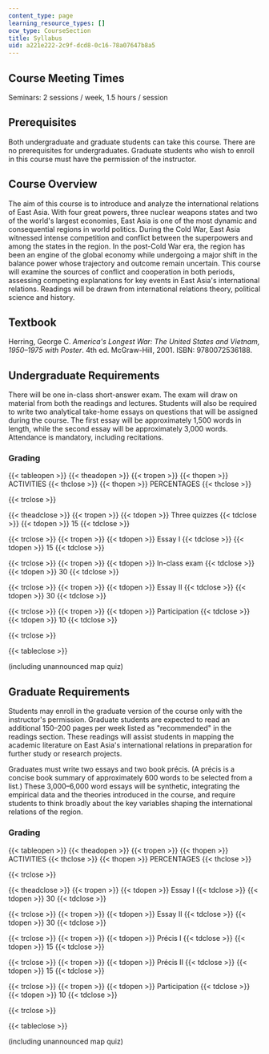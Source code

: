 ```yaml
---
content_type: page
learning_resource_types: []
ocw_type: CourseSection
title: Syllabus
uid: a221e222-2c9f-dcd8-0c16-78a07647b8a5
---
```


Course Meeting Times
--------------------

Seminars: 2 sessions / week, 1.5 hours / session

Prerequisites
-------------

Both undergraduate and graduate students can take this course. There are no prerequisites for undergraduates. Graduate students who wish to enroll in this course must have the permission of the instructor.

Course Overview
---------------

The aim of this course is to introduce and analyze the international relations of East Asia. With four great powers, three nuclear weapons states and two of the world's largest economies, East Asia is one of the most dynamic and consequential regions in world politics. During the Cold War, East Asia witnessed intense competition and conflict between the superpowers and among the states in the region. In the post-Cold War era, the region has been an engine of the global economy while undergoing a major shift in the balance power whose trajectory and outcome remain uncertain. This course will examine the sources of conflict and cooperation in both periods, assessing competing explanations for key events in East Asia's international relations. Readings will be drawn from international relations theory, political science and history.

Textbook
--------

Herring, George C. _America's Longest War: The United States and Vietnam, 1950–1975 with Poster_. 4th ed. McGraw-Hill, 2001. ISBN: 9780072536188.

Undergraduate Requirements
--------------------------

There will be one in-class short-answer exam. The exam will draw on material from both the readings and lectures. Students will also be required to write two analytical take-home essays on questions that will be assigned during the course. The first essay will be approximately 1,500 words in length, while the second essay will be approximately 3,000 words. Attendance is mandatory, including recitations.

### Grading

{{< tableopen >}}
{{< theadopen >}}
{{< tropen >}}
{{< thopen >}}
ACTIVITIES
{{< thclose >}}
{{< thopen >}}
PERCENTAGES
{{< thclose >}}

{{< trclose >}}

{{< theadclose >}}
{{< tropen >}}
{{< tdopen >}}
Three quizzes
{{< tdclose >}}
{{< tdopen >}}
15
{{< tdclose >}}

{{< trclose >}}
{{< tropen >}}
{{< tdopen >}}
Essay I
{{< tdclose >}}
{{< tdopen >}}
15
{{< tdclose >}}

{{< trclose >}}
{{< tropen >}}
{{< tdopen >}}
In-class exam
{{< tdclose >}}
{{< tdopen >}}
30
{{< tdclose >}}

{{< trclose >}}
{{< tropen >}}
{{< tdopen >}}
Essay II
{{< tdclose >}}
{{< tdopen >}}
30
{{< tdclose >}}

{{< trclose >}}
{{< tropen >}}
{{< tdopen >}}
Participation
{{< tdclose >}}
{{< tdopen >}}
10
{{< tdclose >}}

{{< trclose >}}

{{< tableclose >}}

(including unannounced map quiz)

Graduate Requirements
---------------------

Students may enroll in the graduate version of the course only with the instructor's permission. Graduate students are expected to read an additional 150–200 pages per week listed as "recommended" in the readings section. These readings will assist students in mapping the academic literature on East Asia's international relations in preparation for further study or research projects.

Graduates must write two essays and two book précis. (A précis is a concise book summary of approximately 600 words to be selected from a list.) These 3,000–6,000 word essays will be synthetic, integrating the empirical data and the theories introduced in the course, and require students to think broadly about the key variables shaping the international relations of the region.

### Grading

{{< tableopen >}}
{{< theadopen >}}
{{< tropen >}}
{{< thopen >}}
ACTIVITIES
{{< thclose >}}
{{< thopen >}}
PERCENTAGES
{{< thclose >}}

{{< trclose >}}

{{< theadclose >}}
{{< tropen >}}
{{< tdopen >}}
Essay I
{{< tdclose >}}
{{< tdopen >}}
30
{{< tdclose >}}

{{< trclose >}}
{{< tropen >}}
{{< tdopen >}}
Essay II
{{< tdclose >}}
{{< tdopen >}}
30
{{< tdclose >}}

{{< trclose >}}
{{< tropen >}}
{{< tdopen >}}
Précis I
{{< tdclose >}}
{{< tdopen >}}
15
{{< tdclose >}}

{{< trclose >}}
{{< tropen >}}
{{< tdopen >}}
Précis II
{{< tdclose >}}
{{< tdopen >}}
15
{{< tdclose >}}

{{< trclose >}}
{{< tropen >}}
{{< tdopen >}}
Participation
{{< tdclose >}}
{{< tdopen >}}
10
{{< tdclose >}}

{{< trclose >}}

{{< tableclose >}}

(including unannounced map quiz)
